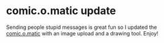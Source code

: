 <!--
  date: 2006-07-09
  modified: 2014-03-11
  slug: comicomaticupdate
  type: post
  categories: code, Flash, ActionScript
-->

# comic.o.matic update

<p>Sending people stupid messages is great fun so I updated the <a href="http://strip.o.matic.shapers.nl/index.php?language=en" target="stripomatic">comic.o.matic</a> with an image upload and a drawing tool. Enjoy!</p>

